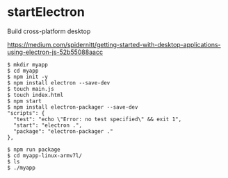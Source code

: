 # startElectron
Build cross-platform desktop

https://medium.com/spidernitt/getting-started-with-desktop-applications-using-electron-js-52b55088aacc


    $ mkdir myapp
    $ cd myapp
    $ npm init -y
    $ npm install electron --save-dev
    $ touch main.js
    $ touch index.html
    $ npm start
    $ npm install electron-packager --save-dev
    "scripts": {
      "test": "echo \"Error: no test specified\" && exit 1",
      "start": "electron .",
      "package": "electron-packager ."
    },
    
    $ npm run package
    $ cd myapp-linux-armv7l/
    $ ls
    $ ./myapp
    









